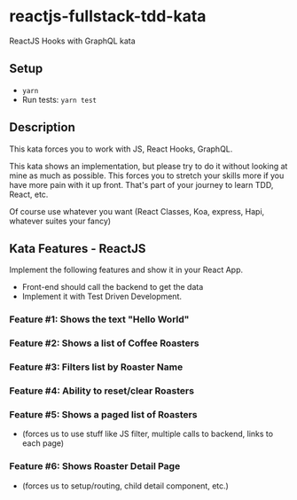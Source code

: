 # reactjs-fullstack-tdd-kata
ReactJS Hooks with GraphQL kata

## Setup
- `yarn`
- Run tests: `yarn test`

## Description
This kata forces you to work with JS, React Hooks, GraphQL.

This kata shows an implementation, but please try to do it without looking at mine as much as possible.  This forces you to stretch your skills more if you have more pain with it up front.  That's part of your journey to learn TDD, React, etc.

Of course use whatever you want (React Classes, Koa, express, Hapi, whatever suites your fancy)

## Kata Features - ReactJS
Implement the following features and show it in your React App.

- Front-end should call the backend to get the data
- Implement it with Test Driven Development.


### Feature #1: Shows the text "Hello World"
### Feature #2: Shows a list of Coffee Roasters
### Feature #3: Filters list by Roaster Name
### Feature #4: Ability to reset/clear Roasters
### Feature #5: Shows a paged list of Roasters
- (forces us to use stuff like JS filter, multiple calls to backend, links to each page)
### Feature #6: Shows Roaster Detail Page
- (forces us to setup/routing, child detail component, etc.)

